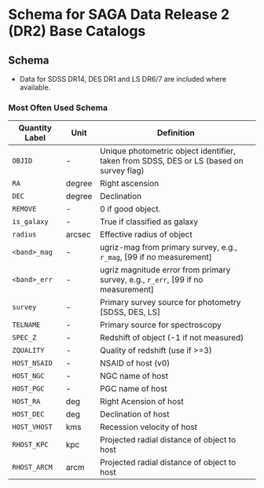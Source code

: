 # Schema for SAGA Data Release 2 (DR2) Base Catalogs 


## Schema

- Data for SDSS DR14, DES DR1 and LS DR6/7 are included where
  available.



### Most Often Used Schema 

Quantity Label | Unit | Definition
--- | --- | ---
`OBJID` | - | Unique photometric object identifier, taken from SDSS, DES or LS (based on survey flag)
`RA` | degree | Right ascension
`DEC` | degree | Declination
`REMOVE` | - |  0 if good object.  
`is_galaxy` | - | True if classified as galaxy
`radius` | arcsec | Effective radius of object
`<band>_mag` | - | ugriz-mag from primary survey, e.g.,  `r_mag`, [99 if no measurement]
`<band>_err` | - | ugriz magnitude error from primary survey, e.g.,  `r_err`, [99 if no measurement]
`survey` | - | Primary survey source for photometry [SDSS, DES, LS]
`TELNAME` | - | Primary source for spectroscopy
`SPEC_Z` | - |  Redshift of object (-1 if not measured)
`ZQUALITY` | - |  Quality of redshift (use if >=3)
`HOST_NSAID` | - |  NSAID of host (v0)
`HOST_NGC` | - |  NGC name of host
`HOST_PGC` | - |  PGC name of host
`HOST_RA` | deg |  Right Acension of host
`HOST_DEC` | deg |  Declination of host
`HOST_VHOST` | kms |  Recession velocity of host
`RHOST_KPC` | kpc |  Projected radial distance of object to host
`RHOST_ARCM` | arcm |  Projected radial distance of object to host




